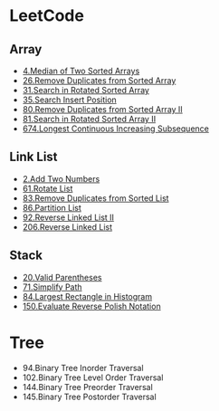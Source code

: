 # LeetCode

## Array

* [4.Median of Two Sorted Arrays](https://github.com/zyq2652192993zyq/LeetCode/blob/master/Array/4.Median%20of%20Two%20Sorted%20Arrays.md)
* [26.Remove Duplicates from Sorted Array](https://github.com/zyq2652192993zyq/LeetCode/blob/master/Array/26.Remove%20Duplicates%20from%20Sorted%20Array.md)
* [31.Search in Rotated Sorted Array](https://github.com/zyq2652192993zyq/LeetCode/blob/master/Array/31.Search%20in%20Rotated%20Sorted%20Array.md)
* [35.Search Insert Position](https://github.com/zyq2652192993zyq/LeetCode/blob/master/Array/35.Search%20Insert%20Position.md)
* [80.Remove Duplicates from Sorted Array II](https://github.com/zyq2652192993zyq/LeetCode/blob/master/Array/80.%20Remove%20Duplicates%20from%20Sorted%20Array%20II.md)
* [81.Search in Rotated Sorted Array II](https://github.com/zyq2652192993zyq/LeetCode/blob/master/Array/81.Search%20in%20Rotated%20Sorted%20Array%20II.md)
* [674.Longest Continuous Increasing Subsequence](https://github.com/zyq2652192993zyq/LeetCode/blob/master/Array/674.Longest%20Continuous%20Increasing%20Subsequence.md)

## Link List

* [2.Add Two Numbers](https://github.com/zyq2652192993zyq/LeetCode/blob/master/Link%20List/2.Add%20Two%20Numbers.md)
* [61.Rotate List](https://github.com/zyq2652192993zyq/LeetCode/blob/master/Link%20List/61.Rotate%20List.md)
* [83.Remove Duplicates from Sorted List](https://github.com/zyq2652192993zyq/LeetCode/blob/master/Link%20List/83.Remove%20Duplicates%20from%20Sorted%20List.md)
* [86.Partition List](https://github.com/zyq2652192993zyq/LeetCode/blob/master/Link%20List/86.Partition%20List.md)
* [92.Reverse Linked List II](https://github.com/zyq2652192993zyq/LeetCode/blob/master/Link%20List/92.Reverse%20Linked%20List%20II.md)
* [206.Reverse Linked List](https://github.com/zyq2652192993zyq/LeetCode/blob/master/Link%20List/206.Reverse%20Linked%20List.md)

## Stack

* [20.Valid Parentheses](https://github.com/zyq2652192993zyq/LeetCode/blob/master/Stack/20.Valid%20Parentheses.md)
* [71.Simplify Path](https://github.com/zyq2652192993zyq/LeetCode/blob/master/Stack/71.Simplify%20Path.md)
* [84.Largest Rectangle in Histogram](https://github.com/zyq2652192993zyq/LeetCode/blob/master/Stack/84.Largest%20Rectangle%20in%20Histogram.md)
* [150.Evaluate Reverse Polish Notation](https://github.com/zyq2652192993zyq/LeetCode/blob/master/Stack/150.Evaluate%20Reverse%20Polish%20Notation.md)


# Tree

* 94.Binary Tree Inorder Traversal
* 102.Binary Tree Level Order Traversal
* 144.Binary Tree Preorder Traversal
* 145.Binary Tree Postorder Traversal

